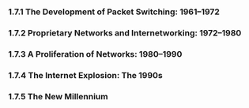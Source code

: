 ### 1.7.1 The Development of Packet Switching: 1961–1972

### 1.7.2 Proprietary Networks and Internetworking: 1972–1980

### 1.7.3 A Proliferation of Networks: 1980–1990

### 1.7.4 The Internet Explosion: The 1990s

### 1.7.5 The New Millennium